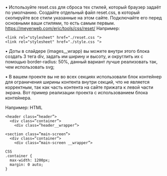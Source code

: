 •	Используйте reset.css для сброса тех стилей, который браузер задаёт по умолчанию. Создайте отдельный файл reset.css, в который скопируйте все стили указанные на этом сайте. Подключайте его перед основными ваши стилями, то есть самым первым.
https://meyerweb.com/eric/tools/css/reset/
Например:
```
<link rel="stylesheet" href="./reset.css ">
<link rel="stylesheet" href="./style.css ">
```
•	Доты в слайдере (images__wrapp) вы можете внутри этого блока создать 3 тега div, задать им ширину и высоту, и округлить их с помощью border-radius: 50%, данный вариант лучше реализовать так, чем использовать svg;

•	В вашем проекте вы не во всех секциях использовали блок контейнер для ограничения ширины контента внутри секций, что не является корректным, так как часть контента на сайте прижата к левой части экрана.
Вот пример реализации проекта с использованием блока контейнера.

Например:
HTML
```
<header class=”header”>
  <div class=”container”>
    <div class=”header__wrapper”>

<section class=”main-screen”>
  <div class=”container”>
    <div class=”main-screen __wrapper”>

CSS
.container {
  max-width: 1200px;
  margin: 0 auto;
}
```
